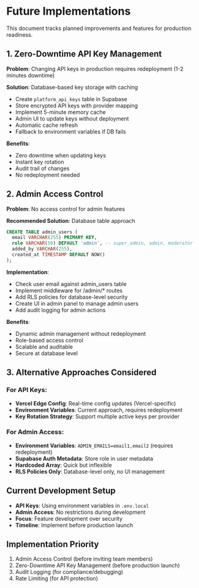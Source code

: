 # Future Implementations

This document tracks planned improvements and features for production readiness.

## 1. Zero-Downtime API Key Management
**Problem**: Changing API keys in production requires redeployment (1-2 minutes downtime)

**Solution**: Database-based key storage with caching
- Create `platform_api_keys` table in Supabase
- Store encrypted API keys with provider mapping
- Implement 5-minute memory cache
- Admin UI to update keys without deployment
- Automatic cache refresh
- Fallback to environment variables if DB fails

**Benefits**:
- Zero downtime when updating keys
- Instant key rotation
- Audit trail of changes
- No redeployment needed

## 2. Admin Access Control
**Problem**: No access control for admin features

**Recommended Solution**: Database table approach
```sql
CREATE TABLE admin_users (
  email VARCHAR(255) PRIMARY KEY,
  role VARCHAR(50) DEFAULT 'admin', -- super_admin, admin, moderator
  added_by VARCHAR(255),
  created_at TIMESTAMP DEFAULT NOW()
);
```

**Implementation**:
- Check user email against admin_users table
- Implement middleware for /admin/* routes
- Add RLS policies for database-level security
- Create UI in admin panel to manage admin users
- Add audit logging for admin actions

**Benefits**:
- Dynamic admin management without redeployment
- Role-based access control
- Scalable and auditable
- Secure at database level

## 3. Alternative Approaches Considered

### For API Keys:
- **Vercel Edge Config**: Real-time config updates (Vercel-specific)
- **Environment Variables**: Current approach, requires redeployment
- **Key Rotation Strategy**: Support multiple active keys per provider

### For Admin Access:
- **Environment Variables**: `ADMIN_EMAILS=email1,email2` (requires redeployment)
- **Supabase Auth Metadata**: Store role in user metadata
- **Hardcoded Array**: Quick but inflexible
- **RLS Policies Only**: Database-level only, no UI management

## Current Development Setup
- **API Keys**: Using environment variables in `.env.local`
- **Admin Access**: No restrictions during development
- **Focus**: Feature development over security
- **Timeline**: Implement before production launch

## Implementation Priority
1. Admin Access Control (before inviting team members)
2. Zero-Downtime API Key Management (before production launch)
3. Audit Logging (for compliance/debugging)
4. Rate Limiting (for API protection)